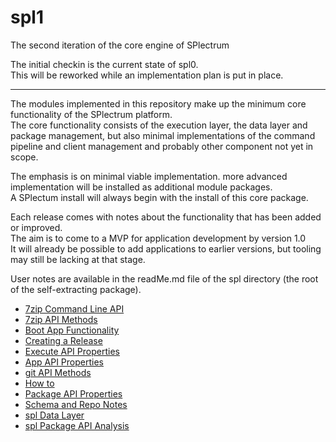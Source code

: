 # spl1

The second iteration of the core engine of SPlectrum 

The initial checkin is the current state of spl0.  
This will be reworked while an implementation plan is put in place.

---

The modules implemented in this repository make up the minimum core functionality of the SPlectrum platform.  
The core functionality consists of the execution layer, the data layer and package management,
but also minimal implementations of the command pipeline and client management and probably other component not yet in scope.  

The emphasis is on minimal viable implementation. more advanced implementation will be installed as additional module packages.  
A SPlectum install will always begin with the install of this core package.

Each release comes with notes about the functionality that has been added or improved.  
The aim is to come to a MVP for application development by version 1.0  
It will already be possible to add applications to earlier versions, but tooling may still be lacking at that stage.

User notes are available in the readMe.md file of the spl directory (the root of the self-extracting package).

 - [7zip Command Line API](./docs/7zip-command-line-api.md)
 - [7zip API Methods](./docs/7zip-api-methods.md)
 - [Boot App Functionality](./docs/boot-app-functionality.md)
 - [Creating a Release](./docs/creating-a-release.md)
 - [Execute API Properties](./docs/execute-api-properties.md)
 - [App API Properties](./docs/app-api-properties.md)
 - [git API Methods](./docs/git-api-methods.md)
 - [How to](./docs/how-to.md)
 - [Package API Properties](./docs/package-api-properties.md)
 - [Schema and Repo Notes](./docs/schema-and-repo-notes.md)
 - [spl Data Layer](./docs/spl-data-layer.md)
 - [spl Package API Analysis](./docs/spl-package-api-analysis.md)
